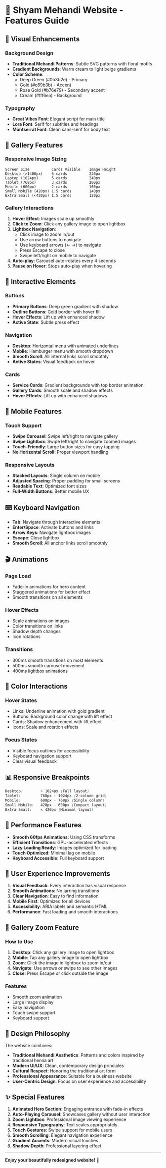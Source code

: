 # 🌟 Shyam Mehandi Website - Features Guide

## 🎨 Visual Enhancements

### Background Design
- **Traditional Mehandi Patterns**: Subtle SVG patterns with floral motifs
- **Gradient Backgrounds**: Warm cream to light beige gradients
- **Color Scheme**: 
  - Deep Green (#0b3b2e) - Primary
  - Gold (#c69b3b) - Accent
  - Rose Gold (#b76e79) - Secondary accent
  - Cream (#fff6ea) - Background

### Typography
- **Great Vibes Font**: Elegant script for main title
- **Lora Font**: Serif for subtitles and headings
- **Montserrat Font**: Clean sans-serif for body text

## 📸 Gallery Features

### Responsive Image Sizing
```
Screen Size          Cards Visible    Image Height
Desktop (>1400px)    6 cards          240px
Laptop (1024px)      5 cards          240px
Tablet (768px)       3 cards          200px
Mobile (600px)       2 cards          160px
Small Mobile (420px) 1.5 cards        140px
Extra Small (<420px) 1.5 cards        120px
```

### Gallery Interactions
1. **Hover Effect**: Images scale up smoothly
2. **Click to Zoom**: Click any gallery image to open lightbox
3. **Lightbox Navigation**:
   - Click image to zoom in/out
   - Use arrow buttons to navigate
   - Use keyboard arrows (← →) to navigate
   - Press Escape to close
   - Swipe left/right on mobile to navigate
4. **Auto-play**: Carousel auto-rotates every 4 seconds
5. **Pause on Hover**: Stops auto-play when hovering

## 🎯 Interactive Elements

### Buttons
- **Primary Buttons**: Deep green gradient with shadow
- **Outline Buttons**: Gold border with hover fill
- **Hover Effects**: Lift up with enhanced shadow
- **Active State**: Subtle press effect

### Navigation
- **Desktop**: Horizontal menu with animated underlines
- **Mobile**: Hamburger menu with smooth dropdown
- **Smooth Scroll**: All internal links scroll smoothly
- **Active States**: Visual feedback on hover

### Cards
- **Service Cards**: Gradient backgrounds with top border animation
- **Gallery Cards**: Smooth scale and shadow effects
- **Hover Effects**: Lift up with enhanced shadows

## 📱 Mobile Features

### Touch Support
- **Swipe Carousel**: Swipe left/right to navigate gallery
- **Swipe Lightbox**: Swipe left/right to navigate zoomed images
- **Touch-Friendly**: Large button sizes for easy tapping
- **No Horizontal Scroll**: Proper viewport handling

### Responsive Layouts
- **Stacked Layouts**: Single column on mobile
- **Adjusted Spacing**: Proper padding for small screens
- **Readable Text**: Optimized font sizes
- **Full-Width Buttons**: Better mobile UX

## ⌨️ Keyboard Navigation

- **Tab**: Navigate through interactive elements
- **Enter/Space**: Activate buttons and links
- **Arrow Keys**: Navigate lightbox images
- **Escape**: Close lightbox
- **Smooth Scroll**: All anchor links scroll smoothly

## 🎬 Animations

### Page Load
- Fade-in animations for hero content
- Staggered animations for better effect
- Smooth transitions on all elements

### Hover Effects
- Scale animations on images
- Color transitions on links
- Shadow depth changes
- Icon rotations

### Transitions
- 300ms smooth transitions on most elements
- 500ms smooth carousel movement
- 400ms lightbox animations

## 🎨 Color Interactions

### Hover States
- Links: Underline animation with gold gradient
- Buttons: Background color change with lift effect
- Cards: Shadow enhancement with lift effect
- Icons: Scale and rotation effects

### Focus States
- Visible focus outlines for accessibility
- Keyboard navigation support
- Clear visual feedback

## 📊 Responsive Breakpoints

```css
Desktop:        > 1024px (Full layout)
Tablet:         768px - 1024px (2-column grid)
Mobile:         600px - 768px (Single column)
Small Mobile:   420px - 600px (Compact layout)
Extra Small:    < 420px (Minimal layout)
```

## 🚀 Performance Features

- **Smooth 60fps Animations**: Using CSS transforms
- **Efficient Transitions**: GPU-accelerated effects
- **Lazy Loading Ready**: Images optimized for loading
- **Touch Optimized**: Minimal lag on mobile
- **Keyboard Accessible**: Full keyboard support

## 🎯 User Experience Improvements

1. **Visual Feedback**: Every interaction has visual response
2. **Smooth Animations**: No jarring transitions
3. **Clear Navigation**: Easy to find information
4. **Mobile First**: Optimized for all devices
5. **Accessibility**: ARIA labels and semantic HTML
6. **Performance**: Fast loading and smooth interactions

## 📸 Gallery Zoom Feature

### How to Use
1. **Desktop**: Click any gallery image to open lightbox
2. **Mobile**: Tap any gallery image to open lightbox
3. **Zoom**: Click the image in lightbox to zoom in/out
4. **Navigate**: Use arrows or swipe to see other images
5. **Close**: Press Escape or click outside the image

### Features
- Smooth zoom animation
- Large image display
- Easy navigation
- Touch swipe support
- Keyboard support

## 🎨 Design Philosophy

The website combines:
- **Traditional Mehandi Aesthetics**: Patterns and colors inspired by traditional henna art
- **Modern UI/UX**: Clean, contemporary design principles
- **Cultural Respect**: Honoring the traditional art form
- **Professional Appearance**: Suitable for a business website
- **User-Centric Design**: Focus on user experience and accessibility

## ✨ Special Features

1. **Animated Hero Section**: Engaging entrance with fade-in effects
2. **Auto-Playing Carousel**: Showcases gallery without user interaction
3. **Zoom Lightbox**: Professional image viewing experience
4. **Responsive Typography**: Text scales appropriately
5. **Touch Gestures**: Swipe support for mobile users
6. **Smooth Scrolling**: Elegant navigation experience
7. **Gradient Accents**: Modern visual touches
8. **Shadow Depth**: Professional layering effect

---

**Enjoy your beautifully redesigned website! 🎉**

